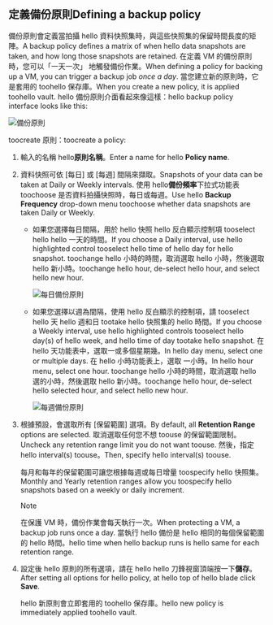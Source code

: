 ## <a name="defining-a-backup-policy"></a><span data-ttu-id="556a0-101">定義備份原則</span><span class="sxs-lookup"><span data-stu-id="556a0-101">Defining a backup policy</span></span>
<span data-ttu-id="556a0-102">備份原則會定義當拍攝 hello 資料快照集時，與這些快照集的保留時間長度的矩陣。</span><span class="sxs-lookup"><span data-stu-id="556a0-102">A backup policy defines a matrix of when hello data snapshots are taken, and how long those snapshots are retained.</span></span> <span data-ttu-id="556a0-103">在定義 VM 的備份原則時，您可以「一天一次」 地觸發備份作業。</span><span class="sxs-lookup"><span data-stu-id="556a0-103">When defining a policy for backing up a VM, you can trigger a backup job *once a day*.</span></span> <span data-ttu-id="556a0-104">當您建立新的原則時，它是套用的 toohello 保存庫。</span><span class="sxs-lookup"><span data-stu-id="556a0-104">When you create a new policy, it is applied toohello vault.</span></span> <span data-ttu-id="556a0-105">hello 備份原則介面看起來像這樣：</span><span class="sxs-lookup"><span data-stu-id="556a0-105">hello backup policy interface looks like this:</span></span>

![備份原則](./media/backup-create-policy-for-vms/backup-policy.png)

<span data-ttu-id="556a0-107">toocreate 原則：</span><span class="sxs-lookup"><span data-stu-id="556a0-107">toocreate a policy:</span></span>

1. <span data-ttu-id="556a0-108">輸入的名稱 hello**原則名稱**。</span><span class="sxs-lookup"><span data-stu-id="556a0-108">Enter a name for hello **Policy name**.</span></span>
2. <span data-ttu-id="556a0-109">資料快照可依 [每日] 或 [每週] 間隔來擷取。</span><span class="sxs-lookup"><span data-stu-id="556a0-109">Snapshots of your data can be taken at Daily or Weekly intervals.</span></span> <span data-ttu-id="556a0-110">使用 hello**備份頻率**下拉式功能表 toochoose 是否資料拍攝快照時，每日或每週。</span><span class="sxs-lookup"><span data-stu-id="556a0-110">Use hello **Backup Frequency** drop-down menu toochoose whether data snapshots are taken Daily or Weekly.</span></span>
   
   * <span data-ttu-id="556a0-111">如果您選擇每日間隔，用於 hello 快照 hello 反白顯示控制項 tooselect hello hello 一天的時間。</span><span class="sxs-lookup"><span data-stu-id="556a0-111">If you choose a Daily interval, use hello highlighted control tooselect hello time of hello day for hello snapshot.</span></span> <span data-ttu-id="556a0-112">toochange hello 小時的時間，取消選取 hello 小時，然後選取 hello 新小時。</span><span class="sxs-lookup"><span data-stu-id="556a0-112">toochange hello hour, de-select hello hour, and select hello new hour.</span></span>
     
     ![每日備份原則](./media/backup-create-policy-for-vms/backup-policy-daily.png) <br/>
   * <span data-ttu-id="556a0-114">如果您選擇以週為間隔，使用 hello 反白顯示的控制項，請 tooselect hello 天 hello 週和日 tootake hello 快照集的 hello 時間。</span><span class="sxs-lookup"><span data-stu-id="556a0-114">If you choose a Weekly interval, use hello highlighted controls tooselect hello day(s) of hello week, and hello time of day tootake hello snapshot.</span></span> <span data-ttu-id="556a0-115">在 hello 天功能表中，選取一或多個星期幾。</span><span class="sxs-lookup"><span data-stu-id="556a0-115">In hello day menu, select one or multiple days.</span></span> <span data-ttu-id="556a0-116">在 hello 小時功能表上，選取 一小時。</span><span class="sxs-lookup"><span data-stu-id="556a0-116">In hello hour menu, select one hour.</span></span> <span data-ttu-id="556a0-117">toochange hello 小時的時間，取消選取 hello 選的小時，然後選取 hello 新小時。</span><span class="sxs-lookup"><span data-stu-id="556a0-117">toochange hello hour, de-select hello selected hour, and select hello new hour.</span></span>
     
     ![每週備份原則](./media/backup-create-policy-for-vms/backup-policy-weekly.png)
3. <span data-ttu-id="556a0-119">根據預設，會選取所有 [保留範圍]  選項。</span><span class="sxs-lookup"><span data-stu-id="556a0-119">By default, all **Retention Range** options are selected.</span></span> <span data-ttu-id="556a0-120">取消選取任何您不想 toouse 的保留範圍限制。</span><span class="sxs-lookup"><span data-stu-id="556a0-120">Uncheck any retention range limit you do not want toouse.</span></span> <span data-ttu-id="556a0-121">然後，指定 hello interval(s) toouse。</span><span class="sxs-lookup"><span data-stu-id="556a0-121">Then, specify hello interval(s) toouse.</span></span>
   
    <span data-ttu-id="556a0-122">每月和每年的保留範圍可讓您根據每週或每日增量 toospecify hello 快照集。</span><span class="sxs-lookup"><span data-stu-id="556a0-122">Monthly and Yearly retention ranges allow you toospecify hello snapshots based on a weekly or daily increment.</span></span>
   
   > [!NOTE]
   > <span data-ttu-id="556a0-123">在保護 VM 時，備份作業會每天執行一次。</span><span class="sxs-lookup"><span data-stu-id="556a0-123">When protecting a VM, a backup job runs once a day.</span></span> <span data-ttu-id="556a0-124">當執行 hello 備份是 hello 相同的每個保留範圍的 hello 時間。</span><span class="sxs-lookup"><span data-stu-id="556a0-124">hello time when hello backup runs is hello same for each retention range.</span></span>
   > 
   > 
4. <span data-ttu-id="556a0-125">設定後 hello 原則的所有選項，請在 hello hello 刀鋒視窗頂端按一下**儲存**。</span><span class="sxs-lookup"><span data-stu-id="556a0-125">After setting all options for hello policy, at hello top of hello blade click **Save**.</span></span>
   
    <span data-ttu-id="556a0-126">hello 新原則會立即套用的 toohello 保存庫。</span><span class="sxs-lookup"><span data-stu-id="556a0-126">hello new policy is immediately applied toohello vault.</span></span>

